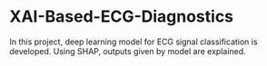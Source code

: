 # XAI-Based-ECG-Diagnostics
In this project, deep learning model for ECG signal classification is developed. Using SHAP, outputs given by model are explained.
